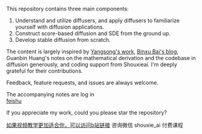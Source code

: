 This repository contains three main components:

1. Understand and utilize diffusers, and apply diffusers to familiarize yourself with diffusion applications.
2. Construct score-based diffusion and SDE from the ground up.
3. Develop stable diffusion from scratch.
   
The content is largely inspired by [Yangsong's work](https://yang-song.net/blog/), [Binxu Bai's blog](https://animadversio.github.io/blog/), Guanbin Huang's notes on the mathematical derivation and the codebase in diffusion generously, and coding support from Shouxieai. I'm deeply grateful for their contributions.

Feedback, feature requests, and issues are always welcome.

The accompanying notes are log in  
[feishu](https://gaofkr58nvt.feishu.cn/docx/QPSFdRxqQoHeJlx5NotcOW2RnAs?from=from_copylink)

If you appreciate my work, could you please star the repository?

[如果视频教学更加适合你，可以访问b站链接](https://www.bilibili.com/video/BV1yN411B7hK/?vd_source=a9b657d90264e6208a4b2ba76c7dba86#reply490115373)
咨询微信 shouxie_ai 付费课程
